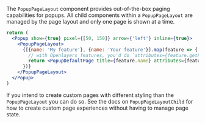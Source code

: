 The `PopupPageLayout` component provides out-of-the-box paging capabilities for popups. All child components within a `PopupPageLayout` are managed by the page layout and only one page is shown at a time.

```jsx
return (
  <Popup show={true} pixel={[50, 150]} arrow={'left'} inline={true}>
    <PopupPageLayout>
      {[{name: 'My feature'}, {name: 'Your feature'}].map(feature => {
        // with Openlayers features, you'd do `attributes={feature.getProperties()}`
        return <PopupDefaultPage title={feature.name} attributes={feature} />
      })}
    </PopupPageLayout>
  </Popup>
)
```

If you intend to create custom pages with different styling than the `PopupPageLayout` you can do so. See the docs on `PopupPageLayoutChild` for how to create custom page experiences without having to manage page state.
